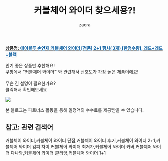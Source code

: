 ﻿---
layout: post
title:  "커블체어 와이더 찾으세용?!"
author: zacra
categories: [ 아이템 ]
tags: [커블체어 와이더,커블체어 와이더 단점,커블체어 와이더 후기,커블체어 와이더 2+1,커블체어 와이더 컴피 차이,커블체어 와이더 최저가,커블체어 와이더 커버,커블체어 와이더 다나와,커블체어 와이더 클리앙,커블체어 와이더 1+1]
image: https://static.coupangcdn.com/image/vendor_inventory/b308/6824102d5b27a932ff3ca438216e52ecd41962e729c946ba781fadf97143.png 
description: "쿠팡에서 커블체어 와이더 관련 상품으로 가장 고객 선호도가 높은 제품이랍니다."
rating: 4.5
---

<a href="https://link.coupang.com/re/AFFSDP?lptag=AF8407795&pageKey=4586555910&itemId=5631328692&vendorItemId=73516661390&traceid=V0-153-17129741195edbf4"><b>상품명: <font color='#01579B'>에이블루 손연재 커블체어 와이더 [정품] 2+1 행사(3개) [한정수량], 레드+레드+블랙</font></b></a>

인기 좋은 상품만 추천해요!<br/>
쿠팡에서 "커블체어 와이더" 와 관련해서 선호도가 가장 높은 제품이에요!<br/><br/>
무슨 긴 설명이 필요한가요?  
클릭해서 확인해보세요


<a href="https://link.coupang.com/re/AFFSDP?lptag=AF8407795&pageKey=4586555910&itemId=5631328692&vendorItemId=73516661390&traceid=V0-153-17129741195edbf4"><img src="https://thumbnail10.coupangcdn.com/thumbnails/remote/q89/image/vendor_inventory/45f0/70e5a145bcd4cb0e32f1aacebc99e5bcc714af5347bc9c8e95bc9012f3aa.jpg"></a> 

본 블로그는 파트너스 활동을 통해 일정액의 수수료를 제공받을 수 있습니다.

## 참고: 관련 검색어    
커블체어 와이더,커블체어 와이더 단점,커블체어 와이더 후기,커블체어 와이더 2+1,커블체어 와이더 컴피 차이,커블체어 와이더 최저가,커블체어 와이더 커버,커블체어 와이더 다나와,커블체어 와이더 클리앙,커블체어 와이더 1+1